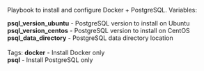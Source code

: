 Playbook to install and configure Docker + PostgreSQL.
Variables:

**psql_version_ubuntu** - PostgreSQL version to install on Ubuntu<br />
**psql_version_centos** - PostgreSQL version to install on CentOS<br />
**psql_data_directory** - PostgreSQL data directory location<br /><br />
Tags: 
**docker** - Install Docker only<br />
**psql** - Install PostgreSQL only<br />